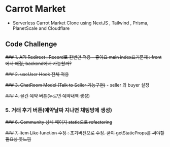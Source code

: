 # Carrot Market

- Serverless Carrot Market Clone using NextJS , Tailwind , Prisma, PlanetScale and Cloudflare

## Code Challenge

~~### 1. API Redirect : Record로 한번만 적용 - 좋아요 main index표기문제 : front에서 해결, backend에서 가능할까?~~

~~### 2. useUser Hook 전체 적용~~

~~### 3. ChatRoom Model (Talk to Seller 기능구현)~~ - seller 와 buyer 설정

~~### 4. 물건 예약 버튼(누르면 예약내역 생성)~~

### 5. 거래 후기 버튼(예약날짜 지나면 채팅방에 생성)

~~### 6. Community 상세 페이지 static으로 refactoring~~

~~### 7. Item Like function 수정 : 초기버전으로 수정. 굳이 getStaticProps를 써야할 필요성 못느낌~~
